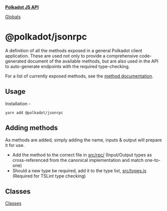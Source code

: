 **[Polkadot JS API](README.md)**

[Globals](globals.md)

# @polkadot/jsonrpc

A definition of all the methods exposed in a general Polkadot client application. These are used not only to provide a comprehensive code-generated document of the available methods, but are also used in the API to auto-generate endpoints with the required type-checking.

For a list of currently exposed methods, see the [method documentation](docs/METHODS_RPC.md).

## Usage

Installation -

```
yarn add @polkadot/jsonrpc
```

## Adding methods

As methods are added, simply adding the name, inputs & output will prepare it for use.

- Add the method to the correct file in [src/rpc/](src/rpc/) (Input/Output types as cross-referenced from the canonical implementation and match one-to-one)
- Should a new type be required, add it to the type list, [src/types.js](src/types.js) (Required for TSLint type checking)

## Classes

[Classes](SUMMARY.md)
